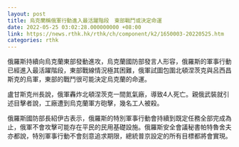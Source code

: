 ```yaml
---
layout: post
title: 烏克蘭稱俄軍行動進入最活躍階段　東部戰鬥或決定命運
date: 2022-05-25 03:02:28.000000000 +08:00
link: https://news.rthk.hk/rthk/ch/component/k2/1650003-20220525.htm
categories: rthk
---
```


俄羅斯持續向烏克蘭東部發動進攻，烏克蘭國防部發言人形容，俄羅斯的軍事行動已經進入最活躍階段，東部戰線情況極其困難，俄軍試圖包圍北頓涅茨克與呂西昌斯克的烏軍，東部的戰鬥很可能決定烏克蘭的命運。

盧甘斯克州長說，俄軍轟炸北頓涅茨克一間氮氣廠，導致4人死亡。親俄武裝就引述目擊者說，工廠遭到烏克蘭軍方砲擊，幾名工人被殺。

俄羅斯國防部長紹伊古表示，俄羅斯的特別軍事行動會持續到既定任務全部完成為止，俄軍不會攻擊可能存在平民的民用基礎設施。俄羅斯安全會議秘書帕特魯舍夫亦都說，特別軍事行動不會刻意追求期限，總統普京設定的所有目標都將會實現。
